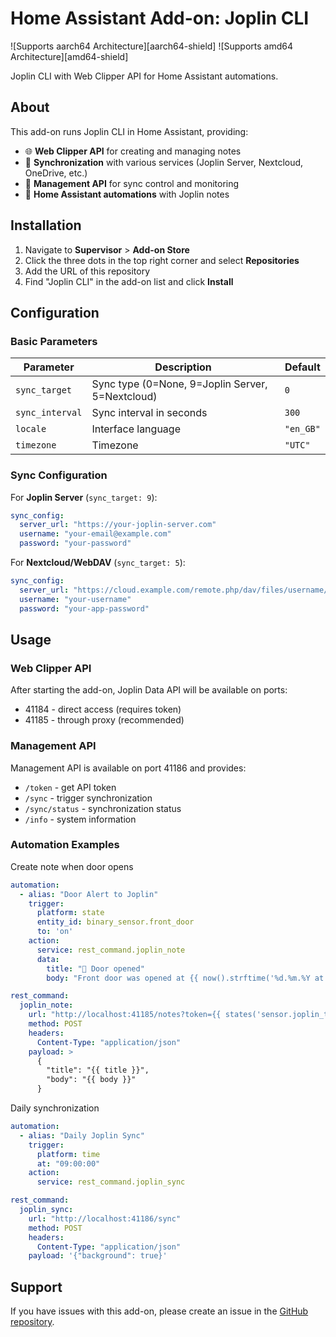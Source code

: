 # Home Assistant Add-on: Joplin CLI

![Supports aarch64 Architecture][aarch64-shield]
![Supports amd64 Architecture][amd64-shield]

Joplin CLI with Web Clipper API for Home Assistant automations.

## About

This add-on runs Joplin CLI in Home Assistant, providing:

- 🌐 **Web Clipper API** for creating and managing notes
- 🔄 **Synchronization** with various services (Joplin Server, Nextcloud, OneDrive, etc.)
- 🔧 **Management API** for sync control and monitoring
- 📝 **Home Assistant automations** with Joplin notes

## Installation

1. Navigate to **Supervisor** > **Add-on Store**
2. Click the three dots in the top right corner and select **Repositories**
3. Add the URL of this repository
4. Find "Joplin CLI" in the add-on list and click **Install**

## Configuration

### Basic Parameters

| Parameter | Description | Default |
|-----------|-------------|---------|
| `sync_target` | Sync type (0=None, 9=Joplin Server, 5=Nextcloud) | `0` |
| `sync_interval` | Sync interval in seconds | `300` |
| `locale` | Interface language | `"en_GB"` |
| `timezone` | Timezone | `"UTC"` |

### Sync Configuration

For **Joplin Server** (`sync_target: 9`):

```yaml
sync_config:
  server_url: "https://your-joplin-server.com"
  username: "your-email@example.com"
  password: "your-password"
```

For **Nextcloud/WebDAV** (`sync_target: 5`):

```yaml
sync_config:
  server_url: "https://cloud.example.com/remote.php/dav/files/username/Joplin"
  username: "your-username" 
  password: "your-app-password"
```

## Usage

### Web Clipper API
After starting the add-on, Joplin Data API will be available on ports:

- 41184 - direct access (requires token)
- 41185 - through proxy (recommended)

### Management API
Management API is available on port 41186 and provides:

- `/token` - get API token
- `/sync` - trigger synchronization
- `/sync/status` - synchronization status
- `/info` - system information

### Automation Examples
Create note when door opens

```yaml
automation:
  - alias: "Door Alert to Joplin"
    trigger:
      platform: state
      entity_id: binary_sensor.front_door
      to: 'on'
    action:
      service: rest_command.joplin_note
      data:
        title: "🚪 Door opened"
        body: "Front door was opened at {{ now().strftime('%d.%m.%Y at %H:%M') }}"

rest_command:
  joplin_note:
    url: "http://localhost:41185/notes?token={{ states('sensor.joplin_token') }}"
    method: POST
    headers:
      Content-Type: "application/json"
    payload: >
      {
        "title": "{{ title }}",
        "body": "{{ body }}"
      }
```

Daily synchronization

```yaml
automation:
  - alias: "Daily Joplin Sync"
    trigger:
      platform: time
      at: "09:00:00"
    action:
      service: rest_command.joplin_sync

rest_command:
  joplin_sync:
    url: "http://localhost:41186/sync"
    method: POST
    headers:
      Content-Type: "application/json"
    payload: '{"background": true}'
```

## Support
If you have issues with this add-on, please create an issue in the [GitHub repository](https://github.com/your-username/hassio-joplin-cli/issues).